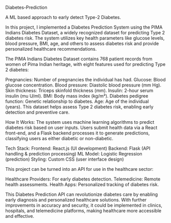 Diabetes-Prediction


A ML based approach to early detect Type-2 Diabetes.

In this project, I implemented a Diabetes Prediction System using the PIMA Indians Diabetes Dataset, a widely recognized dataset for predicting Type 2 diabetes risk. The system utilizes key health parameters like glucose levels, blood pressure, BMI, age, and others to assess diabetes risk and provide personalized healthcare recommendations.

The PIMA Indians Diabetes Dataset contains 768 patient records from women of Pima Indian heritage, with eight features used for predicting Type 2 diabetes:

Pregnancies: Number of pregnancies the individual has had. 
Glucose: Blood glucose concentration. 
Blood pressure: Diastolic blood pressure (mm Hg). 
Skin thickness: Triceps skinfold thickness (mm). 
Insulin: 2-hour serum insulin (mu U/ml). 
BMI: Body mass index (kg/m²). 
Diabetes pedigree function: Genetic relationship to diabetes. 
Age: Age of the individual (years). This dataset helps assess Type 2 diabetes risk, enabling early detection and preventive care.

How It Works: The system uses machine learning algorithms to predict diabetes risk based on user inputs. Users submit health data via a React front-end, and a Flask backend processes it to generate predictions, classifying users as either diabetic or non-diabetic.

Tech Stack: Frontend: React.js (UI development) Backend: Flask (API handling & prediction processing) ML Model: Logistic Regression (prediction) Styling: Custom CSS (user interface design)

This project can be turned into an API for use in the healthcare sector:

Healthcare Providers: For early diabetes detection. Telemedicine: Remote health assessments. Health Apps: Personalized tracking of diabetes risk.

This Diabetes Prediction API can revolutionize diabetes care by enabling early diagnosis and personalized healthcare solutions. With further improvements in accuracy and security, it could be implemented in clinics, hospitals, and telemedicine platforms, making healthcare more accessible and effective.
